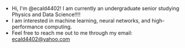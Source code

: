 - Hi, I'm @ecald4402! I am currently an undergraduate senior studying Physics and Data Science!!!!
- I am interested in machine learning, neural networks, and high-performance computing.
- Feel free to reach me out to me through my email: ecald4402@yahoo.com


<!---
ecald4402/ecald4402 is a ✨ special ✨ repository because its `README.md` (this file) appears on your GitHub profile.
You can click the Preview link to take a look at your changes.
--->
